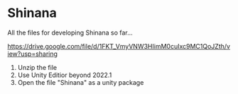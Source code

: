 # Shinana
All the files for developing Shinana so far...

https://drive.google.com/file/d/1FKT_VmyVNW3HIimM0cuIxc9MC1QoJZth/view?usp=sharing 
1. Unzip the file
2. Use Unity Editior beyond 2022.1
3. Open the file "Shinana" as a unity package
